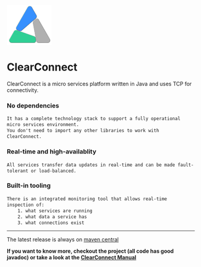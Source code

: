 ![](docs/images/fimtra-logo-triangle-120x108.png) 
# ClearConnect

ClearConnect is a micro services platform written in Java and uses TCP for connectivity.

### No dependencies
    It has a complete technology stack to support a fully operational micro services environment.
    You don't need to import any other libraries to work with ClearConnect.
### Real-time and high-availablity
    All services transfer data updates in real-time and can be made fault-tolerant or load-balanced.
### Built-in tooling 
    There is an integrated monitoring tool that allows real-time inspection of:
        1. what services are running
        2. what data a service has
        3. what connections exist

---
The latest release is always on [maven central](https://oss.sonatype.org/#nexus-search;quick~clearconnect)

**If you want to know more, checkout the project (all code has good javadoc) or take a look at the [ClearConnect Manual](https://fimtra.gitbooks.io/clearconnect-manual/content/)**


